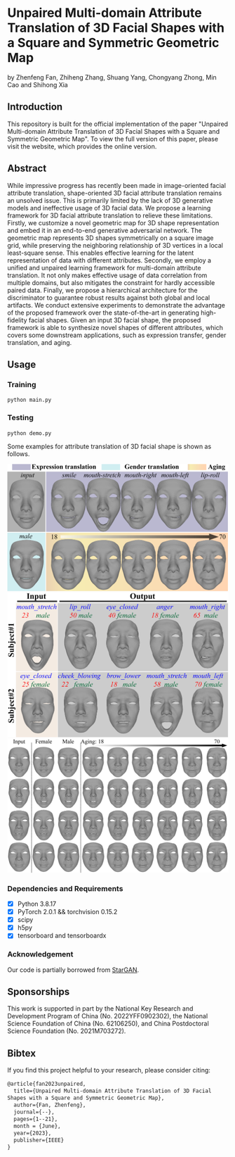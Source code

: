 # Unpaired Multi-domain Attribute Translation of 3D Facial Shapes with a Square and Symmetric Geometric Map

by Zhenfeng Fan, Zhiheng Zhang, Shuang Yang, Chongyang Zhong, Min Cao and Shihong Xia

## Introduction

This repository is built for the official implementation of the paper "Unpaired Multi-domain Attribute Translation of 3D Facial Shapes with a Square and Symmetric Geometric Map".
To view the full version of this paper, please visit the website, which provides the online version.

## Abstract
While impressive progress has recently been made in image-oriented facial attribute translation, shape-oriented 3D facial attribute translation remains an unsolved issue. This is primarily limited by the lack of 3D generative models and ineffective usage of 3D facial data. We propose a learning framework for 3D facial attribute translation to relieve these limitations. Firstly, we customize a novel geometric map for 3D shape representation and embed it in an end-to-end generative adversarial network. The geometric map represents 3D shapes symmetrically on a square image grid, while preserving the neighboring relationship of 3D vertices in a local least-square sense. This enables effective learning for the latent representation of data with different attributes. Secondly, we employ a unified and unpaired learning framework for multi-domain attribute translation. It not only makes effective usage of data correlation from multiple domains, but also mitigates the constraint for hardly accessible paired data. Finally, we propose a hierarchical architecture for the discriminator to guarantee robust results against both global and local artifacts. We conduct extensive experiments to demonstrate the advantage of the proposed framework over the state-of-the-art in generating high-fidelity facial shapes. Given an input 3D facial shape, the proposed framework is able to synthesize novel shapes of different attributes, which covers some downstream applications, such as expression transfer, gender translation, and aging.
## Usage

### Training
  

```
python main.py
```
### Testing
  
```
python demo.py
```
Some examples for attribute translation of 3D facial shape is shown as follows.

<img src="figures\figure_show.png" alt="show" style="zoom: 67%;" />
<img src="figures\figure_multi_domain_a.png" alt="multi_domain_a" style="zoom: 67%;" />
<img src="figures\gender_age_sup.png" alt="gender_age_sup" style="zoom: 67%;" />

### Dependencies and Requirements

- [x] Python 3.8.17
- [x] PyTorch  2.0.1 && torchvision 0.15.2
- [x] scipy 
- [x] h5py
- [x] tensorboard and tensorboardx

### Acknowledgement

Our code is partially borrowed from [StarGAN](https://github.com/yunjey/stargan).



## Sponsorships

This work is supported in part by the National Key Research and Development Program of China (No. 2022YFF0902302), the National Science Foundation of China (No. 62106250), and China Postdoctoral Science Foundation (No. 2021M703272).

## Bibtex
If you find this project helpful to your research, please consider citing:

```
@article{fan2023unpaired,
  title={Unpaired Multi-domain Attribute Translation of 3D Facial Shapes with a Square and Symmetric Geometric Map},
  author={Fan, Zhenfeng},
  journal={--},
  pages={1--21},
  month = {June},
  year={2023},
  publisher={IEEE}
}
```
